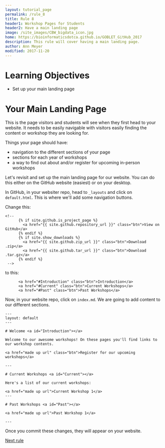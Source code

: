```yaml
---
layout: tutorial_page
permalink: /rule_8
title: Rule 8
header1: Workshop Pages for Students
header2: Have a main landing page
image: /site_images/CBW_bigdata_icon.jpg
home: https://bioinformaticsdotca.github.io/GOBLET_GitHub_2017
description: This rule will cover having a main landing page.
author: Ann Meyer
modified: 2017-11-20
---
```


# Learning Objectives  

* Set up your main landing page

# Your Main Landing Page

This is the page visitors and students will see when they first head to your website. It needs to be easily navigable with visitors easily finding the content or workshop they are looking for.

Things your page should have:

* navigation to the different sections of your page  
* sections for each year of workshops  
* a way to find out about and/or register for upcoming in-person workshops

Let's revisit and set up the main landing page for our website.  You can do this either on the GitHub website (easiest) or on your desktop.

In GitHub, in your websiter repo, head to `_layouts` and click on `default.html`.  This is where we'll add some navigation buttons.

Change this:

```
<!--
      {% if site.github.is_project_page %}
        <a href="{{ site.github.repository_url }}" class="btn">View on GitHub</a>
      {% endif %}
      {% if site.show_downloads %}
        <a href="{{ site.github.zip_url }}" class="btn">Download .zip</a>
        <a href="{{ site.github.tar_url }}" class="btn">Download .tar.gz</a>
      {% endif %}
 -->
```

to this:

```
      <a href="#Introduction" class="btn">Introduction</a>
      <a href="#Current" class="btn">Current Workshops</a>
      <a href="#Past" class="btn">Past Workshops</a>
```

Now, in your website repo, click on `index.md`.  We are going to add content to our different sections.

```
---
layout: default
---

# Welcome <a id="Introduction"></a>

Welcome to our awesome workshops! On these pages you'll find links to our workshop contents.  

<a href="made up url" class="btn">Register for our upcoming workshops</a>

---

# Current Workshops <a id="Current"></a>

Here's a list of our current workshops:

<a href="made up url">Current Workshop 1</a>
---

# Past Workshops <a id="Past"></a>

<a href="made up url">Past Workshop 1</a>

---
```

Once you commit these changes, they will appear on your website.



[Next rule](https://bioinformaticsdotca.github.io/rule_9)
